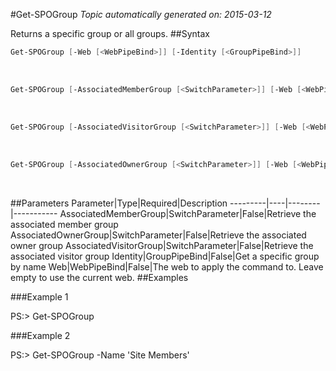 #Get-SPOGroup
*Topic automatically generated on: 2015-03-12*

Returns a specific group or all groups.
##Syntax
```powershell
Get-SPOGroup [-Web [<WebPipeBind>]] [-Identity [<GroupPipeBind>]]
```
&nbsp;

```powershell
Get-SPOGroup [-AssociatedMemberGroup [<SwitchParameter>]] [-Web [<WebPipeBind>]]
```
&nbsp;

```powershell
Get-SPOGroup [-AssociatedVisitorGroup [<SwitchParameter>]] [-Web [<WebPipeBind>]]
```
&nbsp;

```powershell
Get-SPOGroup [-AssociatedOwnerGroup [<SwitchParameter>]] [-Web [<WebPipeBind>]]
```
&nbsp;

##Parameters
Parameter|Type|Required|Description
---------|----|--------|-----------
AssociatedMemberGroup|SwitchParameter|False|Retrieve the associated member group
AssociatedOwnerGroup|SwitchParameter|False|Retrieve the associated owner group
AssociatedVisitorGroup|SwitchParameter|False|Retrieve the associated visitor group
Identity|GroupPipeBind|False|Get a specific group by name
Web|WebPipeBind|False|The web to apply the command to. Leave empty to use the current web.
##Examples

###Example 1
    
PS:> Get-SPOGroup



###Example 2
    
PS:> Get-SPOGroup -Name 'Site Members'


